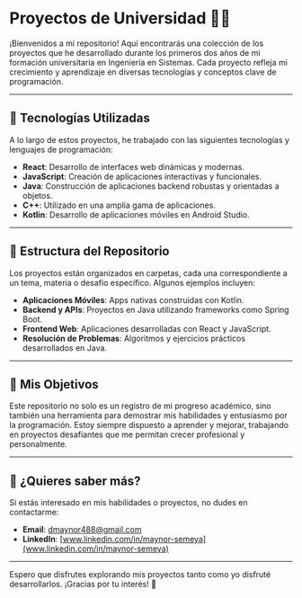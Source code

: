 # Proyectos de Universidad 👨‍🎓

¡Bienvenidos a mi repositorio! Aquí encontrarás una colección de los proyectos que he desarrollado durante los primeros dos años de mi formación universitaria en Ingeniería en Sistemas. Cada proyecto refleja mi crecimiento y aprendizaje en diversas tecnologías y conceptos clave de programación.

---

## 🚀 Tecnologías Utilizadas

A lo largo de estos proyectos, he trabajado con las siguientes tecnologías y lenguajes de programación:

- **React**: Desarrollo de interfaces web dinámicas y modernas.
- **JavaScript**: Creación de aplicaciones interactivas y funcionales.
- **Java**: Construcción de aplicaciones backend robustas y orientadas a objetos.
- **C++**: Utilizado en una amplia gama de aplicaciones.
- **Kotlin**: Desarrollo de aplicaciones móviles en Android Studio.

---

## 📁 Estructura del Repositorio

Los proyectos están organizados en carpetas, cada una correspondiente a un tema, materia o desafío específico. Algunos ejemplos incluyen:

- **Aplicaciones Móviles**: Apps nativas construidas con Kotlin.
- **Backend y APIs**: Proyectos en Java utilizando frameworks como Spring Boot.
- **Frontend Web**: Aplicaciones desarrolladas con React y JavaScript.
- **Resolución de Problemas**: Algoritmos y ejercicios prácticos desarrollados en Java.

---

## 🌟 Mis Objetivos

Este repositorio no solo es un registro de mi progreso académico, sino también una herramienta para demostrar mis habilidades y entusiasmo por la programación. Estoy siempre dispuesto a aprender y mejorar, trabajando en proyectos desafiantes que me permitan crecer profesional y personalmente.

---

## 🤝 ¿Quieres saber más?

Si estás interesado en mis habilidades o proyectos, no dudes en contactarme:

- **Email**: [dmaynor488@gmail.com](mailto:dmaynor488@gmail.com)
- **LinkedIn**: [www.linkedin.com/in/maynor-semeya](www.linkedin.com/in/maynor-semeya)

---

Espero que disfrutes explorando mis proyectos tanto como yo disfruté desarrollarlos. ¡Gracias por tu interés! 🚀
